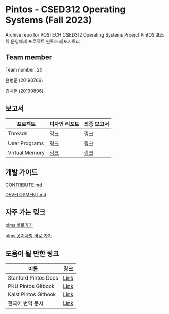 # Pintos - CSED312 Operating Systems (Fall 2023)
Archive repo for POSTECH CSED312 Operating Systems Proejct PintOS
포스텍 운영체제 프로젝트 핀토스 레포지토리

## Team member 
Team number: 20

윤병준 (20190766)

김치헌 (20190806)

## 보고서
| 프로젝트 | 디자인 리포트 | 최종 보고서 | 
| - | - | - | 
| Threads | [링크](docs/p1/p1.md) | [링크](docs/p1/p1_final_report.md) | 
| User Programs | [링크](docs/p2/p2.md)| [링크](docs/p2/p2_final_report.md) |
| Virtual Memory | [링크](docs/p3/p3.md) | [링크](docs/p3/p3_final_report.md) |

## 개발 가이드
[CONTRIBUTE.md](CONTRIBUTE.md)

[DEVELOPMENT.md](DEVELOPMENT.md)

## 자주 가는 링크
[plms 바로가기](https://plms.postech.ac.kr/course/view.php?id=8979)

[plms 공지사항 바로 가기](https://plms.postech.ac.kr/mod/ubboard/view.php?id=122920)

## 도움이 될 만한 링크
| 이름                   | 링크                                                                               | 
|----------------------|----------------------------------------------------------------------------------|
| Stanford Pintos Docs | [Link](https://web.stanford.edu/class/cs140/projects/pintos/pintos.html#SEC_Top) |
| PKU Pintos Gitbook   | [Link](https://pkuflyingpig.gitbook.io/pintos/)                                  |
| Kaist Pintos Gitbook | [Link](https://casys-kaist.github.io/pintos-kaist/)                              |
| 한국어 번역 문서            | [Link](https://github.com/yuhodots/pintos/tree/master/manual_kor)                |


